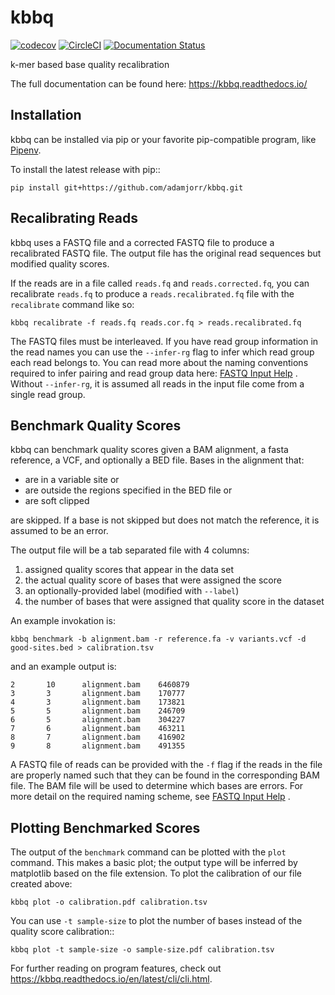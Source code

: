 # kbbq

[![codecov](https://codecov.io/gh/adamjorr/kbbq/branch/master/graph/badge.svg)](https://codecov.io/gh/adamjorr/kbbq)
[![CircleCI](https://circleci.com/gh/adamjorr/kbbq.svg?style=svg)](https://circleci.com/gh/adamjorr/kbbq)
[![Documentation Status](https://readthedocs.org/projects/kbbq/badge/?version=latest)](https://kbbq.readthedocs.io/en/latest/?badge=latest)

k-mer based base quality recalibration

The full documentation can be found here: https://kbbq.readthedocs.io/

## Installation

kbbq can be installed via pip or your favorite pip-compatible program,
like [Pipenv](https://docs.pipenv.org/).

To install the latest release with pip::

	pip install git+https://github.com/adamjorr/kbbq.git

## Recalibrating Reads

kbbq uses a FASTQ file and a corrected FASTQ file to produce a recalibrated
FASTQ file. The output file has the original read sequences but modified quality
scores.

If the reads are in a file called `reads.fq` and `reads.corrected.fq`, you can
recalibrate `reads.fq` to produce a `reads.recalibrated.fq` file
with the `recalibrate` command like so:

```
kbbq recalibrate -f reads.fq reads.cor.fq > reads.recalibrated.fq
```

The FASTQ files must be interleaved. If you have read group information in the
read names you can use the ``--infer-rg`` flag to infer which read group each
read belongs to. You can read more about the naming conventions required to
infer pairing and read group data here: [FASTQ Input Help](https://kbbq.readthedocs.io/en/latest/cli/fastq_input.html#fastq-input-help) .
Without ``--infer-rg``, it is assumed all reads in the input file come from a single
read group.

Benchmark Quality Scores
------------------------
kbbq can benchmark quality scores given a BAM alignment, a fasta reference,
a VCF, and optionally a BED file. Bases in the alignment that:

 - are in a variable site or
 - are outside the regions specified in the BED file or
 - are soft clipped

are skipped. If a base is not skipped but does not match the reference, it is
assumed to be an error.

The output file will be a tab separated file with 4 columns:

1. assigned quality scores that appear in the data set
2. the actual quality score of bases that were assigned the score
3. an optionally-provided label (modified with ``--label``)
4. the number of bases that were assigned that quality score in the dataset

An example invokation is:

```
kbbq benchmark -b alignment.bam -r reference.fa -v variants.vcf -d good-sites.bed > calibration.tsv
```

and an example output is:

```
2       10      alignment.bam    6460879
3       3       alignment.bam    170777
4       3       alignment.bam    173821
5       5       alignment.bam    246709
6       5       alignment.bam    304227
7       6       alignment.bam    463211
8       7       alignment.bam    416902
9       8       alignment.bam    491355
```

A FASTQ file of reads can be provided with the `-f` flag if the reads in the file are properly
named such that they can be found in the corresponding BAM file. The BAM file will be used to determine
which bases are errors. For more detail on the required naming scheme, see [FASTQ Input Help](https://kbbq.readthedocs.io/en/latest/cli/fastq_input.html#fastq-input-help) .

Plotting Benchmarked Scores
---------------------------

The output of the `benchmark` command can be plotted with the `plot` command.
This makes a basic plot; the output type will be inferred by matplotlib based on the
file extension. To plot the calibration of our file created above:

```
kbbq plot -o calibration.pdf calibration.tsv
```

You can use `-t sample-size` to plot the number of bases instead of the quality
score calibration::

```
kbbq plot -t sample-size -o sample-size.pdf calibration.tsv
```

For further reading on program features, check out https://kbbq.readthedocs.io/en/latest/cli/cli.html.

